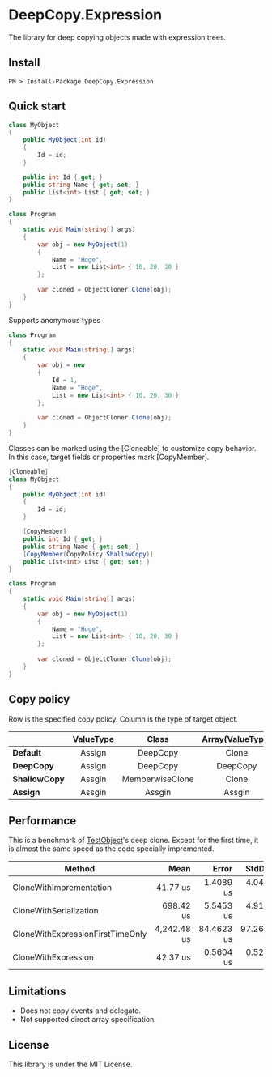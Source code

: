 # DeepCopy.Expression
The library for deep copying objects made with expression trees.

## Install
~~~
PM > Install-Package DeepCopy.Expression
~~~

## Quick start
```csharp
class MyObject
{
    public MyObject(int id)
    {
        Id = id;
    }

    public int Id { get; }
    public string Name { get; set; }
    public List<int> List { get; set; }
}

class Program
{
    static void Main(string[] args)
    {
        var obj = new MyObject(1)
        {
            Name = "Hoge",
            List = new List<int> { 10, 20, 30 }
        };
        
        var cloned = ObjectCloner.Clone(obj);
    }
}
```

Supports anonymous types
```csharp
class Program
{
    static void Main(string[] args)
    {
        var obj = new
        {
            Id = 1,
            Name = "Hoge",
            List = new List<int> { 10, 20, 30 }
        };
        
        var cloned = ObjectCloner.Clone(obj);
    }
}
```

Classes can be marked using the [Cloneable] to customize copy behavior. In this case, target fields or properties mark [CopyMember].
```csharp
[Cloneable]
class MyObject
{
    public MyObject(int id)
    {
        Id = id;
    }

    [CopyMember]
    public int Id { get; }
    public string Name { get; set; }
    [CopyMember(CopyPolicy.ShallowCopy)]
    public List<int> List { get; set; }
}

class Program
{
    static void Main(string[] args)
    {
        var obj = new MyObject(1)
        {
            Name = "Hoge",
            List = new List<int> { 10, 20, 30 }
        };
        
        var cloned = ObjectCloner.Clone(obj);
    }
}
```

## Copy policy
Row is the specified copy policy.
Column is the type of target object.

|                |  ValueType |           Class | Array(ValueType) | Array(Class) |
|----------------|:----------:|:---------------:|:----------------:|:------------:|
|     **Default**|     Assign |        DeepCopy |            Clone |     DeepCopy |
|    **DeepCopy**|     Assign |        DeepCopy |         DeepCopy |     DeepCopy |
| **ShallowCopy**|     Assgin | MemberwiseClone |            Clone |        Clone |
|      **Assign**|     Assgin |          Assgin |           Assgin |       Assgin |

## Performance
This is a benchmark of [TestObject](https://github.com/lumiria/DeepCopy.Expression/blob/master/tests/DeepCopy.Test/TestObject.cs)'s deep clone.
Except for the first time, it is almost the same speed as the code specially impremented.

|                           Method |        Mean |      Error |     StdDev | Ratio |    Gen 0 |
|--------------------------------- |------------:|-----------:|-----------:|------:|---------:|
|          CloneWithImprementation |    41.77 us |  1.4089 us |  4.0425 us |  1.00 |  30.0293 |
|           CloneWithSerialization |   698.42 us |  5.5453 us |  4.9158 us | 15.57 | 179.6875 |
| CloneWithExpressionFirstTimeOnly | 4,242.48 us | 84.4623 us | 97.2669 us | 97.07 | 179.6875 |
|              CloneWithExpression |    42.37 us |  0.5604 us |  0.5242 us |  0.95 |  27.8931 |


## Limitations
* Does not copy events and delegate.
* Not supported direct array specification.

## License
This library is under the MIT License.